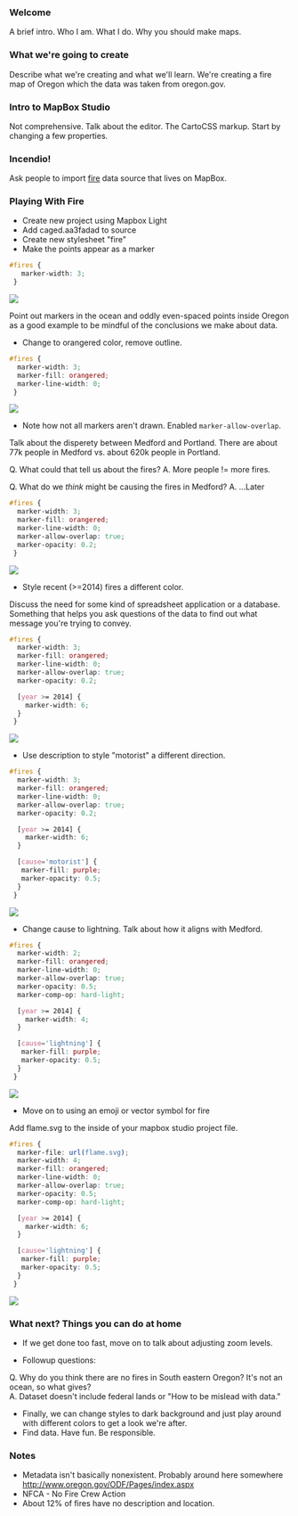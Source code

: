### Welcome
A brief intro.  Who I am.  What I do.  Why you should make maps.

### What we're going to create
Describe what we're creating and what we'll learn.  We're creating a fire map of Oregon which the data was taken from oregon.gov.

### Intro to MapBox Studio
Not comprehensive.  Talk about the editor.  The CartoCSS markup.
Start by changing a few properties.

### Incendio!
Ask people to import [fire](https://data.oregon.gov/Natural-Resources/2005-2014-Fire-Data/9nkj-mp3y) data source that lives on MapBox.

### Playing With Fire
* Create new project using Mapbox Light
* Add caged.aa3fadad to source
* Create new stylesheet "fire"
* Make the points appear as a marker

```css
#fires {
   marker-width: 3;
 }
```

![](./images/step-1.png)

Point out markers in the ocean and oddly even-spaced points inside Oregon as a good example to be mindful of the conclusions we make about data.

* Change to orangered color, remove outline.

```css
#fires {
  marker-width: 3;
  marker-fill: orangered;
  marker-line-width: 0;
 }
 ```

 ![](./images/step-2.png)

* Note how not all markers aren't drawn.  Enabled `marker-allow-overlap`.

Talk about the disperety between Medford and Portland.  There are about 77k people in Medford vs. about 620k people in Portland.  

Q. What could that tell us about the fires?
A. More people != more fires.  

Q. What do we *think* might be causing the fires in Medford?
A. ...Later

```css
#fires {
  marker-width: 3;
  marker-fill: orangered;
  marker-line-width: 0;
  marker-allow-overlap: true;
  marker-opacity: 0.2;
 }
 ```

  ![](./images/step-3.png)

* Style recent (>=2014) fires a different color.

Discuss the need for some kind of spreadsheet application or a database.  Something that helps you ask questions of the data to find out what message you're trying to convey.

```css
#fires {
  marker-width: 3;
  marker-fill: orangered;
  marker-line-width: 0;
  marker-allow-overlap: true;
  marker-opacity: 0.2;

  [year >= 2014] {
    marker-width: 6;
  }
 }
 ```

![](./images/step-4.png)


* Use description to style "motorist" a different direction.

```css
#fires {
  marker-width: 3;
  marker-fill: orangered;
  marker-line-width: 0;
  marker-allow-overlap: true;
  marker-opacity: 0.2;

  [year >= 2014] {
    marker-width: 6;
  }

  [cause='motorist'] {
   marker-fill: purple;
   marker-opacity: 0.5;
  }
 }
 ```

![](./images/step-5.png)

* Change cause to lightning.  Talk about how it aligns with Medford.

```css
#fires {
  marker-width: 2;
  marker-fill: orangered;
  marker-line-width: 0;
  marker-allow-overlap: true;
  marker-opacity: 0.5;
  marker-comp-op: hard-light;

  [year >= 2014] {
    marker-width: 4;
  }

  [cause='lightning'] {
   marker-fill: purple;
   marker-opacity: 0.5;
  }
 }
```

![](./images/step-6.png)


* Move on to using an emoji or vector symbol for fire

Add flame.svg to the inside of your mapbox studio project file.

```css
#fires {
  marker-file: url(flame.svg);
  marker-width: 4;
  marker-fill: orangered;
  marker-line-width: 0;
  marker-allow-overlap: true;
  marker-opacity: 0.5;
  marker-comp-op: hard-light;

  [year >= 2014] {
    marker-width: 6;
  }

  [cause='lightning'] {
   marker-fill: purple;
   marker-opacity: 0.5;
  }
 }
 ```

 ![](./images/step-7.png)
 

### What next? Things you can do at home
* If we get done too fast, move on to talk about adjusting zoom levels.

* Followup questions:  

Q. Why do you think there are no fires in South eastern Oregon? It's not an ocean, so what gives?  
A. Dataset doesn't include federal lands or "How to be mislead with data."

* Finally, we can change styles to dark background and just play around with
  different colors to get a look we're after.
* Find data. Have fun. Be responsible.


### Notes
* Metadata isn't basically nonexistent.  Probably around here somewhere http://www.oregon.gov/ODF/Pages/index.aspx
* NFCA - No Fire Crew Action
* About 12% of fires have no description and location.  
